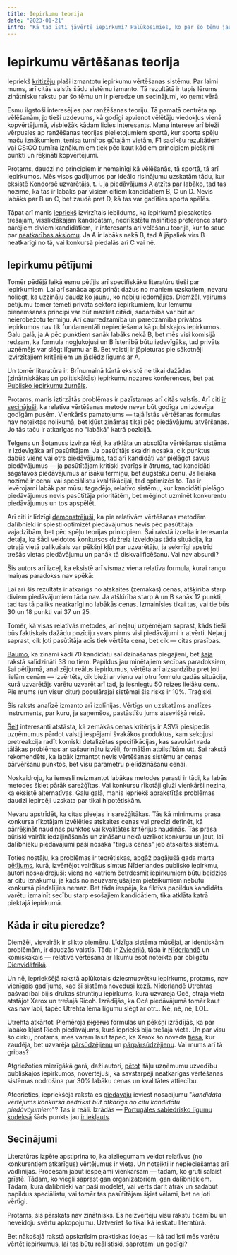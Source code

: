 ```yaml
---
title: Iepirkumu teorija
date: "2023-01-21"
intro: "Kā tad īsti jāvērtē iepirkumi? Palūkosimies, ko par šo tēmu jau zina pasaulē."
---
```


<script>
import Calculator from '$components/TenderCalculator.svelte'
import Katex from '$components/Katex.svelte'

const chen2008 = String.raw`
	\text{Kandidāta pti} 
	= \left(
		a - b \log {\frac{\text{Piedāvātā cena}}{\text{Zemākā cena}}}
	\right) \cdot \text{Max pti pozīcijā}`
</script>

# Iepirkumu vērtēšanas teorija

Iepriekš [kritizēju](/blog/iepirkumi) plaši izmantotu iepirkumu vērtēšanas
sistēmu. Par laimi mums, arī citās valstīs šādu sistēmu izmanto. Tā rezultātā
ir tapis lērums zinātnisku rakstu par šo tēmu un ir pieredze un secinājumi,
ko ņemt vērā.

Esmu ilgstoši interesējies par ranžēšanas teoriju. Tā pamatā centrēta ap
vēlēšanām, jo tieši uzdevums, kā godīgi apvienot vēlētāju viedokļus vienā
kopvērtējumā, visbiežāk kādam licies interesants. Mana interese arī bieži
vērpusies ap ranžēšanas teorijas pielietojumiem sportā, kur sporta spēļu
maču iznākumiem, tenisa turnīros gūtajām vietām, F1 sacīkšu rezultātiem vai
CS:GO turnīra iznākumiem tiek pēc kaut kādiem principiem piešķirti punkti un
rēķināti kopvērtējumi.

Protams, daudzi no principiem ir nemainīgi kā vēlēšanās, tā sportā, tā arī
iepirkumos. Mēs visos gadījumos par ideālo risinājumu uzskatām tādu, kur eksistē
[Kondorsē uzvarētājs](https://en.wikipedia.org/wiki/Condorcet_winner_criterion),
t. i. ja piedāvājums A atzīts par labāko, tad tas nozīmē, ka tas ir labāks par
visiem citiem kandidātiem B, C un D. Nevis labāks par B un C, bet zaudē pret D,
kā tas var gadīties sporta spēlēs.

Tāpat arī manis [iepriekš](/blog/iepirkumi#sist%C4%93ma-nav-stabila)
izvirzītais iebildums, ka iepirkumā piesakoties trešajam, vissliktākajam
kandidātam, nedrīkstētu mainīties preference starp pārējiem diviem
kandidātiem, ir interesants arī vēlēšanu teorijā, kur to sauc par 
[neatkarības aksiomu](https://en.wikipedia.org/wiki/Independence_of_irrelevant_alternatives).
Ja A ir labāks nekā B, tad A jāpaliek virs B neatkarīgi no tā, vai konkursā
piedalās arī C vai nē.

## Iepirkumu pētījumi

Tomēr pēdējā laikā esmu pētījis arī specifiskāku literatūru tieši par
iepirkumiem. Lai arī sanāca apstiprināt dažus no maniem uzskatiem,
nevaru noliegt, ka uzzināju daudz ko jaunu, ko nebiju iedomājies. Diemžēl,
vairums pētījumu tomēr tēmēti privātā sektora iepirkumiem, kur lēmumu
pieņemšanas principi var būt mazliet citādi, sadarbība var būt ar neierobežotu
termiņu. Arī caurredzamība un paredzamība privātos iepirkumos nav tik
fundamentāli nepieciešama kā publiskajos iepirkumos. Galu galā, ja A pēc
punktiem sanāk labāks nekā B, bet mēs visi komisijā redzam, ka formula
nogļukojusi un B īstenībā būtu izdevīgāks, tad privāts uzņēmējs var slēgt
līgumu ar B. Bet valstij ir jāpieturas pie sākotnēji izvirzītajiem kritērijiem
un jāslēdz līgums ar A.

Un tomēr literatūra ir. Brīnumainā kārtā eksistē ne tikai dažādas
(zinātniskākas un politiskākās) iepirkumu nozares konferences, bet pat
[Publisko iepirkumu žurnāls](https://www.emerald.com/insight/publication/issn/1535-0118).

Protams, manis iztirzātās problēmas ir pazīstamas arī citās valstīs. Arī
citi [ir secinājuši](https://core.ac.uk/download/pdf/11477491.pdf), ka
relatīva vērtēšanas metode nevar būt godīga un izdevīga godīgām pusēm.
Vienkāršs pamatojums — tajā īstās vērtēšanas formulas nav noteiktas nolikumā,
bet kļūst zināmas tikai pēc piedāvājumu atvēršanas. Jo tās taču ir atkarīgas
no "labākā" katrā pozīcijā.

Telgens un Šotanuss izvirza tēzi, ka atklāta un absolūta
vērtēšanas sistēma ir izdevīgāka arī pasūtītājam. Ja pasūtītājs skaidri nosaka,
cik punktus dabūs viens vai otrs piedāvājums, tad arī kandidāti var pielāgot
savus piedāvājumus — ja pasūtītājam kritiski svarīgs ir ātrums, tad
kandidāti sagatavos piedāvājumus ar īsāku termiņu, bet augstāku cenu. Ja
lielāka nozīmē ir cenai vai speciālistu kvalifikācijai, tad optimizēs to. Tas
ir ievērojami labāk par mūsu tagadējo, relatīvo sistēmu, kur kandidāti pielāgo
piedāvājumus nevis pasūtītāja prioritātēm, bet mēģinot uzminēt konkurentu
piedāvājumus un tos apspēlēt.

Arī citi ir līdzīgi [demonstrējuši](http://www.ippa.org/jopp/download/vol8/issue-3/IPPC_Ar5_Economics_Chen.pdf),
ka pie relatīvām vērtēšanas metodēm dalībnieki ir spiesti optimizēt
piedāvājumus nevis pēc pasūtītāja vajadzībām, bet pēc spēļu teorijas
prinicipiem. Šai rakstā izcelta interesanta detaļa, ka šādi veidotos konkursos
dažreiz izveidojas tāda situācija, ka otrajā vietā palikušais var pēkšņi
kļūt par uzvarētāju, ja sekmīgi apstrīd trešās vietas piedāvājumu un panāk tā
diskvalificēšanu. Vai nav absurdi?

Šis autors arī izceļ, ka eksistē arī vismaz viena relatīva formula, kurai rangu
maiņas paradokss nav spēkā:

<Katex math={chen2008} displayMode />

Lai arī šis rezultāts ir atkarīgs no atskaites (zemākās) cenas, atšķirība starp
diviem piedāvājumiem tāda nav. Ja atškirība starp A un B sanāk 12 punkti, tad
tas tā paliks neatkarīgi no labākās cenas. Izmainīsies tikai tas, vai tie būs
30 un 18 punkti vai 37 un 25.

Tomēr, kā visas relatīvās metodes, arī neļauj uzņēmējam saprast, kāds tieši būs
faktiskais dažādu pozīciju svars pirms visi piedāvājumi ir atvērti. Neļauj
saprast, cik ļoti pasūtītāja acīs tiek vērtēta cena, bet cik — citas prasības.

[Baumo](https://www.researchgate.net/publication/324135433_A_New_Multi-Criterion_Decision_Making_MCDM_Method_Based_on_Proximity_Indexed_Value_for_Minimizing_Rank_Reversals),
ka zināmi kādi 70 kandidātu salīdzināšanas piegājieni, bet
[šajā](http://www.ippa.org/images/JOPP/vol17/issue-1/Article_4_Stilger-et-al.pdf)
rakstā salīdzināti 38 no tiem. Papildus jau minētajiem secības paradoksiem, šai
pētījumā, analizējot reālus iepirkumus, vērtēta arī aizsardzība pret ļoti
lielām cenām — izvērtēts, cik bieži ar vienu vai otru formulu gadās situācija,
kurā uzvarētājs varētu uzvarēt arī tad, ja iesniegtu 50 reizes lielāku cenu.
Pie mums (un visur citur) populārajai sistēmai šis risks ir 10%. Traģiski.

Šis raksts analīzē izmanto arī izolīnijas. Vērtīgs un uzskatāms analīzes
instruments, par kuru, ja saņemšos, pastāstīšu jums atsevišķā reizē.

[Šeit](https://www.sciencedirect.com/science/article/abs/pii/S1478409213000198)
interesanti atstāsta, kā zemākās cenas kritērijs ir ASVā piesipedis uzņēmumus
pārdot valstij iespējami švakākos produktus, kam sekojusi pretreakcija radīt
komiski detalizētas specifikācijas, kas savukārt rada tālākas problēmas ar
sašaurinātu izvēli, formālām atbilstībām utt. Šai rakstā rekomendēts, ka labāk
izmantot nevis vērtēšanas sistēmu ar cenas pārvēršanu punktos, bet visu 
parametru pielīdzināšanu cenai.

Noskaidroju, ka iemesli neizmantot labākas metodes parasti ir tādi, ka labās
metodes šķiet pārāk sarežģītas. Vai konkursu rīkotāji gluži vienkārši nezina,
ka eksistē alternatīvas. Galu galā, manis iepriekš aprakstītās problēmas daudzi
iepircēji uzskata par tikai hipotētiskām.

Nevaru apstrīdēt, ka citas pieejas ir sarežģītākas. Tās kā minimums prasa
konkursa rīkotājam izvēlēties atskaites cenas vai precīzi definēt, kā
pārrēķināt naudiņas punktos vai kvalitātes kritērijus naudiņās. Tas prasa
būtiski vairāk iedziļināšanās un zināšanu nekā uzrīkot konkursu un ļaut, lai
dalībnieku piedāvājumi paši nosaka "tirgus cenas" jeb atskaites sistēmu.

Toties nostāju, ka problēmas ir teorētiskas, apgāž pagājušā gada marta
[pētījums](https://www.sciencedirect.com/science/article/pii/S1478409221000832),
kurā, izvērtējot vairākus simtus Nīderlandes publisko iepirkmu, autori
noskaidrojuši: viens no katriem četrdesmit iepirkumiem būtu beidzies ar citu
iznākumu, ja kāds no neuzvarējušajiem pieteikumiem nebūtu konkursā piedalījies
nemaz. Bet tāda iespēja, ka fiktīvs papildus kandidāts varētu izmainīt secību
starp esošajiem kandidātiem, tika atklāta katrā piektajā iepirkumā.

## Kāda ir citu pieredze?

Diemžēl, visvairāk ir slikto piemēru. Līdzīga sistēma mūsējai, ar
identiskām problēmām, ir daudzās valstīs. Tāda ir [Zviedrijā](https://www.academia.edu/download/41673070/Tender_evaluation_and_supplier_selection20160127-6460-1ypzthf.pdf),
tāda ir [Nīderlandē](http://www.ippa.org/jopp/download/vol8/issue-3/IPPC_Ar5_Economics_Chen.pdf)
un komiskākais — relatīva vērtēšana ar likumu esot noteikta par obligātu
[Dienvidāfrikā](http://ippa.org/images/PROCEEDINGS/IPPC4/10LegalIssueInPublicProcurement/Paper10-7.pdf).

Un nē, iepriekšējā rakstā aplūkotais dziesmusvētku iepirkums, protams,
nav vienīgais gadījums, kad šī sistēma novedusi ķezā. Nīderlandē Utrehtas
pašvadībai bijis drukas štruntiņu iepirkums, kurā uzvarēja Océ, otrajā vietā
atstājot Xerox un trešajā Ricoh. Izrādījās, ka Océ piedāvājumā tomēr kaut kas
nav labi, tāpēc Utrehta lēma līgumu slēgt ar otr... Nē, nē, nē, LOL.

Utrehta atkārtoti Piemēroja ~~pigorus~~ formulas un pēkšņi izrādījās, ka par
labāko kļūst Ricoh piedāvājums, kurš iepriekš bija trešajā vietā. Un par visu šo
cirku, protams, mēs varam lasīt tāpēc, ka Xerox šo noveda 
[tiesā](https://uitspraken.rechtspraak.nl/#!/details?id=ECLI:NL:RBUTR:2011:BT1835), 
kur zaudēja, bet uzvarēja [pārsūdzējienu](https://uitspraken.rechtspraak.nl/#!/details?id=ECLI:NL:GHARN:2012:BX9806)
un [pārpārsūdzējienu](https://uitspraken.rechtspraak.nl/#!/details?id=ECLI:NL:HR:2014:1078).
Vai mums arī tā gribas?

Atgriežoties mierīgākā garā, daži autori, [pētot](http://www.ippa.org/images/PROCEEDINGS/IPPC3/Chapter38.pdf)
itāļu uzņēmumu uzvedību publiskajos iepirkumos, novērtējuši, ka savstarpēji
neatkarīgas vērtēšanas sistēmas nodrošina par 30% labāku cenas un kvalitātes
attiecību.

Atcerieties, iepriekšējā rakstā es [piedāvāju](/blog/iepirkumi#kopsavilkums-un-nepiecie%C5%A1am%C4%81-r%C4%ABc%C4%ABba)
ieviest nosacījumu "*kandidāta vērtējums konkursā nedrīkst būt atkarīgs no citu 
kandidātu piedāvājumiem*"? Tas ir reāli. Izrādās — [Portugāles sabiedrisko līgumu
kodeksā](https://dre.pt/dre/detalhe/decreto-lei/18-2008-248178) šāds punkts jau
[ir iekļauts](https://twitter.com/TontonsB/status/1616562955839209472).

## Secinājumi

Literatūras izpēte apstiprina to, ka aizliegumam veidot relatīvus (no
konkurentiem atkarīgus) vērtējumus ir vieta. Un noteikti ir nepieciešamas arī
vadlīnijas. Procesam jābūt iespējami vienkāršam — tādam, ko grūti salaist
grīstē. Tādam, ko viegli saprast gan organizatoriem, gan dalībniekiem. Tādam,
kurā dalībnieki var paši modelēt, vai vērts darīt ātrāk un sadabūt papildus
speciālistu, vai tomēr tas pasūtītājam šķiet vēlami, bet ne ļoti vērtīgi.

Protams, šis pārskats nav zinātnisks. Es neizvērtēju visu rakstu ticamību un
neveidoju svērtu apkopojumu. Uztveriet šo tikai kā ieskatu literatūrā.

Bet nākošajā rakstā apskatīsim praktiskas idejas — kā tad īsti mēs varētu
vērtēt iepirkumus, lai tas būtu reālistiski, saprotami un godīgi?
